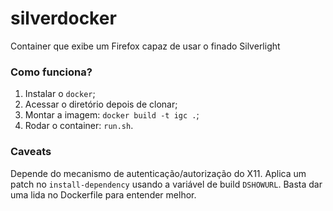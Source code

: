 # silverdocker
Container que exibe um Firefox capaz de usar o finado Silverlight

### Como funciona?
1. Instalar o `docker`;
2. Acessar o diretório depois de clonar;
3. Montar a imagem: `docker build -t igc .`;
4. Rodar o container: `run.sh`.

### Caveats
Depende do mecanismo de autenticação/autorização do X11. Aplica um patch no `install-dependency` usando a variável de build `DSHOWURL`. Basta dar uma lida no Dockerfile para entender melhor.
